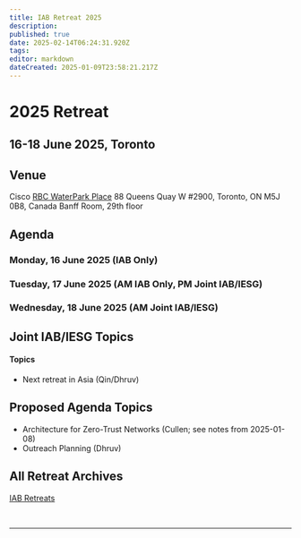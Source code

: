 ```yaml
---
title: IAB Retreat 2025
description: 
published: true
date: 2025-02-14T06:24:31.920Z
tags: 
editor: markdown
dateCreated: 2025-01-09T23:58:21.217Z
---
```


# 2025 Retreat

## 16-18 June 2025, Toronto



## Venue

Cisco
[RBC WaterPark Place](https://www.google.com/maps/place/RBC+WaterPark+Place/@43.6412316,-79.3806854,711m/data=!3m3!1e3!4b1!5s0x882b3757de085e91:0xc359f58994eb5f5!4m6!3m5!1s0x89d4cb2b39ecdfff:0x339b036765fc71b3!8m2!3d43.6412277!4d-79.3781051!16s%2Fg%2F11b6hs_351?entry=ttu&g_ep=EgoyMDI1MDIxMC4wIKXMDSoJLDEwMjExMjM0SAFQAw%3D%3D)
88 Queens Quay W #2900, 
Toronto, ON M5J 0B8, Canada
Banff Room, 29th floor

## Agenda

### Monday, 16 June 2025 (IAB Only)


### Tuesday, 17 June 2025 (AM IAB Only, PM Joint IAB/IESG)

### Wednesday, 18 June 2025 (AM Joint IAB/IESG)




## Joint IAB/IESG Topics


#### Topics

- Next retreat in Asia (Qin/Dhruv)


## Proposed Agenda Topics

- Architecture for Zero-Trust Networks (Cullen; see notes from 2025-01-08)
- Outreach Planning (Dhruv)
 
## All Retreat Archives
[IAB Retreats](/group/iab/IAB_Retreats)

&nbsp;
&nbsp;
&nbsp;

---
